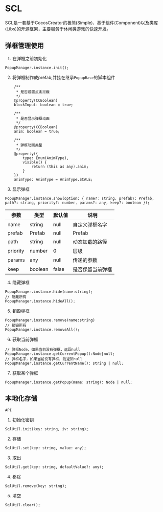 # SCL

SCL是一套基于CocosCreator的极简(Simple)、基于组件(Component)以及类库(Libs)的开源框架，主要服务于休闲类游戏的快速开发。

## 弹框管理使用

1. 在弹框之前初始化
```
PopupManager.instance.init();
```
2. 将弹框制作成prefab,并挂在继承`PopupBase`的脚本组件
```
    /**
     * 是否设置点击拦截
     */
    @property(CCBoolean)
    blockInput: boolean = true;

    /**
     * 是否显示弹框动画
     */
    @property(CCBoolean)
    anim: boolean = true;

    /**
     * 弹框动画类型
     */
    @property({
        type: Enum(AnimType),
        visible() {
            return (this as any).anim;
        }
    })
    animType: AnimType = AnimType.SCALE;
```
3. 显示弹框
```
PopupManager.instance.show(option: { name?: string, prefab?: Prefab, path?: string, priority?: number, params?: any, keep?: boolean });
```

|参数|类型|默认值|说明
|-|-|-|-|
|name|string|null|自定义弹框名字|
|prefab|Prefab|null|Prefab|
|path|string|null|动态加载的路径|
|priority|number|0|层级|
|params|any|null|传递的参数|
|keep|boolean|false|是否保留当前弹框|

4. 隐藏弹框
```
PopupManager.instance.hide(name:string);
// 隐藏所有
PopupManager.instance.hideAll();
```
5. 销毁弹框
```
PopupManager.instance.remove(name:string)
// 销毁所有
PopupManager.instance.removeAll();
```
6. 获取当前弹框
```
// 弹框Node，如果当前没有弹框，返回null
PopupManager.instance.getCurrentPopup():Node|null;
// 弹框名字，如果当前没有弹框，则返回null
PopupManager.instance.getCurrentName(): string | null;
```
7. 获取某个弹框
```
PopupManager.instance.getPopup(name: string): Node | null;
```

## 本地化存储

`API`

1. 初始化密钥
```
SqlUtil.init(key: string, iv: string);
```

2. 存储
```
SqlUtil.set(key: string, value: any);
```

3. 取出
```
SqlUtil.get(key: string, defaultValue?: any);
```

4. 移除
```
SqlUtil.remove(key: string);
```

5. 清空
```
SqlUtil.clear();
```

